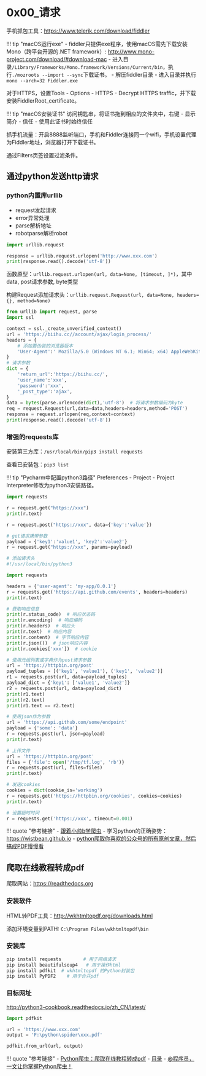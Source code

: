 # 0x00_请求

手机抓包工具：<https://www.telerik.com/download/fiddler>

!!! tip "macOS运行exe"
    - fiddler只提供exe程序，使用macOS需先下载安装Mono（跨平台开源的.NET framework）: <http://www.mono-project.com/download/#download-mac>
    - 进入目录`/Library/Frameworks/Mono.framework/Versions/Current/bin`，执行`./mozroots --import --sync`下载证书。
    - 解压fiddler目录
    - 进入目录并执行`mono --arch=32 Fiddler.exe`

对于HTTPS，设置Tools - Options - HTTPS - Decrypt HTTPS traffic，并下载安装FiddlerRoot_certificate。

!!! tip "macOS安装证书"
    访问钥匙串，将证书拖到相应的文件夹中，右键 - 显示简介 - 信任 - 使用此证书时始终信任

抓手机流量：开启8888监听端口，手机和Fiddler连接同一个wifi，手机设置代理为Fiddler地址，浏览器打开下载证书。

通过Filters页签设置过滤条件。

## 通过python发送http请求

### python内置库urllib

- request发起请求
- error异常处理
- parse解析地址
- robotparse解析robot

```python
import urllib.request

response = urllib.request.urlopen('http://www.xxx.com')
print(response.read().decode('utf-8'))
```

函数原型：`urllib.request.urlopen(url, data=None, [timeout, ]*)`，其中data, post请求参数, byte类型

构建Request添加请求头：`urllib.request.Request(url, data=None, headers={}, method=None)`

```python
from urllib import request, parse
import ssl

context = ssl._create_unverified_context()
url = 'https://biihu.cc//account/ajax/login_process/'
headers = {
    # 添加要伪装的浏览器版本
    'User-Agent':' Mozilla/5.0 (Windows NT 6.1; Win64; x64) AppleWebKit/537.36 (KHTML, like Gecko) Chrome/71.0.3578.98 Safari/537.36',
}
# 请求参数
dict = {
    'return_url':'https://biihu.cc/',
    'user_name':'xxx',
    'password':'xxx',
    '_post_type':'ajax',
}
data = bytes(parse.urlencode(dict),'utf-8')  # 将请求参数编码为byte
req = request.Request(url,data=data,headers=headers,method='POST')
response = request.urlopen(req,context=context)
print(response.read().decode('utf-8'))
```

### 增强的requests库

安装第三方库：`/usr/local/bin/pip3 install requests`

查看已安装包：`pip3 list`

!!! tip "Pycharm中配置python3路径"
    Preferences - Project - Project Interpreter修改为python3安装路径。

```python
import requests

r = request.get("https://xxx")
print(r.text)

r = request.post("https://xxx", data={'key':'value'})

# get请求携带参数
payload = {'key1':'value1', 'key2':'value2'}
r = request.get("https://xxx", params=payload)

# 添加请求头
#!/usr/local/bin/python3

import requests

headers = {'user-agent': 'my-app/0.0.1'}
r = requests.get('https://api.github.com/events', headers=headers)
print(r.text)

# 获取响应信息
print(r.status_code)  # 响应状态码
print(r.encoding)  # 响应编码
print(r.headers)  # 响应头
print(r.text)  # 响应内容
print(r.content)  # 字节响应内容
print(r.json())  # json响应内容
print(r.cookies['xxx'])  # cookie

# 使用元组列表或字典作为post请求参数
url = 'https://httpbin.org/post'
payload_tuples = [('key1', 'value1'), ('key1', 'value2')]
r1 = requests.post(url, data=payload_tuples)
payload_dict = {'key1': ['value1', 'value2']}
r2 = requests.post(url, data=payload_dict)
print(r1.text)
print(r2.text)
print(r1.text == r2.text)

# 使用json作为参数
url = 'https://api.github.com/some/endpoint'
payload = {'some': 'data'}
r = requests.post(url, json=payload)
print(r.text)

# 上传文件
url = 'https://httpbin.org/post'
files = {'file': open('/tmp/tf.log', 'rb')}
r = requests.post(url, files=files)
print(r.text)

# 发送cookies
cookies = dict(cookie_is='working')
r = requests.get('https://httpbin.org/cookies', cookies=cookies)
print(r.text)

# 设置超时时间
r = requests.get('https://xxx', timeout=0.001)
```

!!! quote "参考链接"
    - [跟着小帅b学爬虫](http://mp.weixin.qq.com/mp/homepage?__biz=MzU2ODYzNTkwMg==&hid=5&sn=1cc7e4fa055c64f12f4a071bb6585d41&scene=18#wechat_redirect)
    - 学习python的正确姿势：<https://wistbean.github.io>
    - [python爬取你喜欢的公众号的所有原创文章，然后搞成PDF慢慢看](https://mp.weixin.qq.com/s?__biz=MzU2ODYzNTkwMg==&mid=2247484657&idx=1&sn=998bfcce6cd22b7fedff29e68a46fe3f&chksm=fc8bbc60cbfc3576f117d3566fbea8a042ee573d840bbe6a3d4ec9bffef815c691b7f9a59711&xtrack=1&scene=0&subscene=91&sessionid=1559124505&clicktime=1559124516&ascene=7&devicetype=android-28&version=2700043b&nettype=WIFI&abtest_cookie=BgABAAgACgALABIAEwAVAAgAnoYeACOXHgBWmR4AxZkeANyZHgD1mR4AA5oeAA2aHgAAAA%3D%3D&lang=zh_CN&pass_ticket=ZkdwPqffRukgwWGmx5VDAOD2YOl%2BKG49EfrINovQjJbCvJMlj0gQxxK7DzCwWaCo&wx_header=1)


## 爬取在线教程转成pdf

爬取网站：<https://readthedocs.org>

### 安装软件

HTML转PDF工具：<http://wkhtmltopdf.org/downloads.html>

添加环境变量到PATH: `C:\Program Files\wkhtmltopdf\bin`

### 安装库

```bash
pip install requests        # 用于网络请求
pip install beautifulsoup4   # 用于操作html
pip install pdfkit  # wkhtmltopdf 的Python封装包
pip install PyPDF2    # 用于合并pdf
```

### 目标网址

<http://python3-cookbook.readthedocs.io/zh_CN/latest/>

```python
import pdfkit

url = 'https://www.xxx.com'
output = 'F:\python\spider\xxx.pdf'

pdfkit.from_url(url, output)
```

!!! quote "参考链接"
    - [Python爬虫：爬取在线教程转成pdf](https://mp.weixin.qq.com/s/wyfKi9vuqlQ3CCKdO2gVpA)
    - [目录](http://mp.weixin.qq.com/mp/homepage?__biz=MzUzMDU4MjQ0NA==&hid=1&sn=6be2393cca3179bf5d59b8ab69e5fb4f&scene=18#wechat_redirect)
    - [@程序员，一文让你掌握Python爬虫！](https://mp.weixin.qq.com/s/BfO7T1wPKRaWKBSsNeMs5Q)
